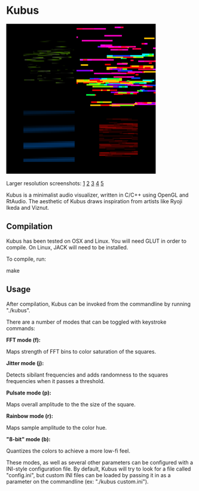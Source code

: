 # Kubus

![Kubus](screenshots/preview.png)

Larger resolution screenshots: [1](screenshots/aphex.png)
[2](screenshots/autechre.png)
[3](screenshots/eno.png)
[4](screenshots/rainbow.png)
[5](screenshots/white.png)

Kubus is a minimalist audio visualizer, written in C/C++ using OpenGL and RtAudio. 
The aesthetic of Kubus draws inspiration from artists like Ryoji Ikeda and Viznut.

## Compilation

Kubus has been tested on OSX and Linux. You will need GLUT in order to compile.
On Linux, JACK will need to be installed.

To compile, run:

make


## Usage

After compilation, Kubus can be invoked from the commandline by running "./kubus".

There are a number of modes that can be toggled with keystroke commands:

**FFT mode (f):**

Maps strength of FFT bins to color saturation of the squares.

**Jitter mode (j):**

Detects sibilant frequencies and adds randomness to the squares frequencies when
it passes a threshold. 

**Pulsate mode (p):**

Maps overall amplitude to the the size of the square.

**Rainbow mode (r):**

Maps sample amplitude to the color hue.

**"8-bit" mode (b):**

Quantizes the colors to achieve a more low-fi feel. 

These modes, as well as several other parameters can be configured with a INI-style
configuration file. By default, Kubus will try to look for a file called "config.ini", 
but custom INI files can be loaded by passing it in as a parameter on the commandline
(ex: "./kubus custom.ini").


